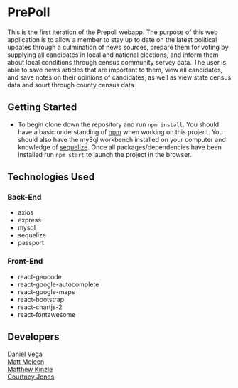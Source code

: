 # PrePoll

This is the first iteration of the Prepoll webapp. The purpose of this web application is to allow a member to stay up to date on the latest political updates through a culmination of news sources, prepare them for voting by supplying all candidates in local and national elections, and inform them about local conditions through census community servey data. The user is able to save news articles that are important to them, view all candidates, and save notes on their opinions of candidates, as well as view state census data and sourt through county census data.

## Getting Started
* To begin clone down the repository and run `npm install`. You should have a basic understanding of [npm](https://www.npmjs.com/) when working on this project. You should also have the mySql workbench installed on your computer and knowledge of [sequelize](https://sequelize.org/master/index.html). Once all packages/dependencies have been installed run `npm start` to launch the project in the browser.

## Technologies Used

### Back-End
* axios
* express
* mysql
* sequelize
* passport

### Front-End
* react-geocode
* react-google-autocomplete
* react-google-maps
* react-bootstrap
* react-chartjs-2
* react-fontawesome


## Developers

[Daniel Vega](https://github.com/danielalexvega)\
[Matt Meleen](https://github.com/mmeleen)\
[Matthew Kinzle](https://github.com/Kinzito17)\
[Courtney Jones](https://github.com/CRJones7)
